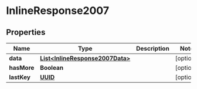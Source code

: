 # InlineResponse2007

## Properties
Name | Type | Description | Notes
------------ | ------------- | ------------- | -------------
**data** | [**List&lt;InlineResponse2007Data&gt;**](InlineResponse2007Data.md) |  |  [optional]
**hasMore** | **Boolean** |  |  [optional]
**lastKey** | [**UUID**](UUID.md) |  |  [optional]
